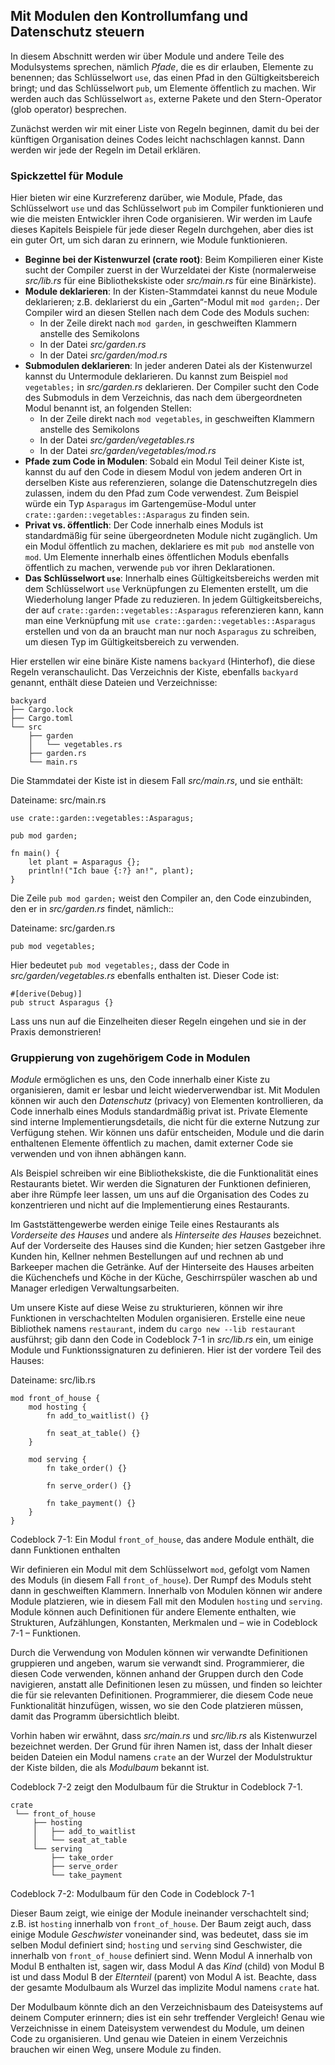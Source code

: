 ## Mit Modulen den Kontrollumfang und Datenschutz steuern

In diesem Abschnitt werden wir über Module und andere Teile des Modulsystems
sprechen, nämlich *Pfade*, die es dir erlauben, Elemente zu benennen; das
Schlüsselwort `use`, das einen Pfad in den Gültigkeitsbereich bringt; und das
Schlüsselwort `pub`, um Elemente öffentlich zu machen. Wir werden auch das
Schlüsselwort `as`, externe Pakete und den Stern-Operator (glob operator)
besprechen.

Zunächst werden wir mit einer Liste von Regeln beginnen, damit du bei der
künftigen Organisation deines Codes leicht nachschlagen kannst. Dann werden wir
jede der Regeln im Detail erklären.

### Spickzettel für Module

Hier bieten wir eine Kurzreferenz darüber, wie Module, Pfade, das Schlüsselwort
`use` und das Schlüsselwort `pub` im Compiler funktionieren und wie die meisten
Entwickler ihren Code organisieren. Wir werden im Laufe dieses Kapitels
Beispiele für jede dieser Regeln durchgehen, aber dies ist ein guter Ort, um
sich daran zu erinnern, wie Module funktionieren.

- **Beginne bei der Kistenwurzel (crate root)**: Beim Kompilieren einer Kiste
  sucht der Compiler zuerst in der Wurzeldatei der Kiste (normalerweise
  *src/lib.rs* für eine Bibliothekskiste oder *src/main.rs* für eine
  Binärkiste).
- **Module deklarieren**: In der Kisten-Stammdatei kannst du neue Module
  deklarieren; z.B. deklarierst du ein „Garten“-Modul mit `mod garden;`. Der
  Compiler wird an diesen Stellen nach dem Code des Moduls suchen:
    - In der Zeile direkt nach `mod garden`, in geschweiften Klammern anstelle
      des Semikolons
    - In der Datei *src/garden.rs*
    - In der Datei *src/garden/mod.rs*
- **Submodulen deklarieren**: In jeder anderen Datei als der Kistenwurzel
  kannst du Untermodule deklarieren. Du kannst zum Beispiel `mod vegetables;`
  in *src/garden.rs* deklarieren. Der Compiler sucht den Code des Submoduls in
  dem Verzeichnis, das nach dem übergeordneten Modul benannt ist, an folgenden
  Stellen:
    - In der Zeile direkt nach `mod vegetables`, in geschweiften Klammern
      anstelle des Semikolons
    - In der Datei *src/garden/vegetables.rs*
    - In der Datei *src/garden/vegetables/mod.rs*
- **Pfade zum Code in Modulen**: Sobald ein Modul Teil deiner Kiste ist, kannst
  du auf den Code in diesem Modul von jedem anderen Ort in derselben Kiste aus
  referenzieren, solange die Datenschutzregeln dies zulassen, indem du den Pfad
  zum Code verwendest. Zum Beispiel würde ein Typ `Asparagus` im
  Gartengemüse-Modul unter `crate::garden::vegetables::Asparagus` zu finden
  sein.
- **Privat vs. öffentlich**: Der Code innerhalb eines Moduls ist standardmäßig
  für seine übergeordneten Module nicht zugänglich. Um ein Modul öffentlich zu
  machen, deklariere es mit `pub mod` anstelle von `mod`. Um Elemente innerhalb
  eines öffentlichen Moduls ebenfalls öffentlich zu machen, verwende `pub` vor
  ihren Deklarationen.
- **Das Schlüsselwort `use`**: Innerhalb eines Gültigkeitsbereichs werden mit
  dem Schlüsselwort `use` Verknüpfungen zu Elementen erstellt, um die
  Wiederholung langer Pfade zu reduzieren. In jedem Gültigkeitsbereichs, der
  auf `crate::garden::vegetables::Asparagus` referenzieren kann, kann man eine
  Verknüpfung mit `use crate::garden::vegetables::Asparagus` erstellen und von
  da an braucht man nur noch `Asparagus` zu schreiben, um diesen Typ im
  Gültigkeitsbereich zu verwenden.

Hier erstellen wir eine binäre Kiste namens `backyard` (Hinterhof), die diese
Regeln veranschaulicht. Das Verzeichnis der Kiste, ebenfalls `backyard`
genannt, enthält diese Dateien und Verzeichnisse:

```text
backyard
├── Cargo.lock
├── Cargo.toml
└── src
    ├── garden
    │   └── vegetables.rs
    ├── garden.rs
    └── main.rs
```

Die Stammdatei der Kiste ist in diesem Fall *src/main.rs*, und sie enthält:

<span class="filename">Dateiname: src/main.rs</span>

```rust,noplayground,ignore
use crate::garden::vegetables::Asparagus;

pub mod garden;

fn main() {
    let plant = Asparagus {};
    println!("Ich baue {:?} an!", plant);
}
```

Die Zeile `pub mod garden;` weist den Compiler an, den Code einzubinden, den er
in *src/garden.rs* findet, nämlich::

<span class="filename">Dateiname: src/garden.rs</span>

```rust,noplayground,ignore
pub mod vegetables;
```

Hier bedeutet `pub mod vegetables;`, dass der Code in
*src/garden/vegetables.rs* ebenfalls enthalten ist. Dieser Code ist:

```rust,noplayground,ignore
#[derive(Debug)]
pub struct Asparagus {}
```

Lass uns nun auf die Einzelheiten dieser Regeln eingehen und sie in der Praxis demonstrieren!

### Gruppierung von zugehörigem Code in Modulen

*Module* ermöglichen es uns, den Code innerhalb einer Kiste zu organisieren,
damit er lesbar und leicht wiederverwendbar ist. Mit Modulen können wir auch
den *Datenschutz* (privacy) von Elementen kontrollieren, da Code innerhalb
eines Moduls standardmäßig privat ist. Private Elemente sind interne
Implementierungsdetails, die nicht für die externe Nutzung zur Verfügung
stehen. Wir können uns dafür entscheiden, Module und die darin enthaltenen
Elemente öffentlich zu machen, damit externer Code sie verwenden und von ihnen
abhängen kann.

Als Beispiel schreiben wir eine Bibliothekskiste, die die Funktionalität eines
Restaurants bietet. Wir werden die Signaturen der Funktionen definieren, aber
ihre Rümpfe leer lassen, um uns auf die Organisation des Codes zu konzentrieren
und nicht auf die Implementierung eines Restaurants.

Im Gaststättengewerbe werden einige Teile eines Restaurants als *Vorderseite
des Hauses* und andere als *Hinterseite des Hauses* bezeichnet. Auf der
Vorderseite des Hauses sind die Kunden; hier setzen Gastgeber ihre Kunden hin,
Kellner nehmen Bestellungen auf und rechnen ab und Barkeeper machen die
Getränke. Auf der Hinterseite des Hauses arbeiten die Küchenchefs und Köche in
der Küche, Geschirrspüler waschen ab und Manager erledigen Verwaltungsarbeiten.

Um unsere Kiste auf diese Weise zu strukturieren, können wir ihre Funktionen in
verschachtelten Modulen organisieren. Erstelle eine neue Bibliothek namens
`restaurant`, indem du `cargo new --lib restaurant` ausführst; gib dann den
Code in Codeblock 7-1 in *src/lib.rs* ein, um einige Module und
Funktionssignaturen zu definieren. Hier ist der vordere Teil des Hauses:

<span class="filename">Dateiname: src/lib.rs</span>

```rust,noplayground
mod front_of_house {
    mod hosting {
        fn add_to_waitlist() {}

        fn seat_at_table() {}
    }

    mod serving {
        fn take_order() {}

        fn serve_order() {}

        fn take_payment() {}
    }
}
```

<span class="caption">Codeblock 7-1: Ein Modul `front_of_house`, das andere
Module enthält, die dann Funktionen enthalten</span>

Wir definieren ein Modul mit dem Schlüsselwort `mod`, gefolgt vom Namen des
Moduls (in diesem Fall `front_of_house`). Der Rumpf des Moduls steht dann in
geschweiften Klammern. Innerhalb von Modulen können wir andere Module
platzieren, wie in diesem Fall mit den Modulen `hosting` und `serving`. Module
können auch Definitionen für andere Elemente enthalten, wie Strukturen,
Aufzählungen, Konstanten, Merkmalen und &ndash; wie in Codeblock 7-1 &ndash;
Funktionen.

Durch die Verwendung von Modulen können wir verwandte Definitionen gruppieren
und angeben, warum sie verwandt sind. Programmierer, die diesen Code verwenden,
können anhand der Gruppen durch den Code navigieren, anstatt alle Definitionen
lesen zu müssen, und finden so leichter die für sie relevanten Definitionen.
Programmierer, die diesem Code neue Funktionalität hinzufügen, wissen, wo sie
den Code platzieren müssen, damit das Programm übersichtlich bleibt.

Vorhin haben wir erwähnt, dass *src/main.rs* und *src/lib.rs* als Kistenwurzel
bezeichnet werden. Der Grund für ihren Namen ist, dass der Inhalt dieser beiden
Dateien ein Modul namens `crate` an der Wurzel der Modulstruktur der Kiste
bilden, die als *Modulbaum* bekannt ist.

Codeblock 7-2 zeigt den Modulbaum für die Struktur in Codeblock 7-1.

```text
crate
 └── front_of_house
     ├── hosting
     │   ├── add_to_waitlist
     │   └── seat_at_table
     └── serving
         ├── take_order
         ├── serve_order
         └── take_payment
```

<span class="caption">Codeblock 7-2: Modulbaum für den Code in Codeblock
7-1</span>

Dieser Baum zeigt, wie einige der Module ineinander verschachtelt sind; z.B.
ist `hosting` innerhalb von `front_of_house`. Der Baum zeigt auch, dass einige
Module *Geschwister* voneinander sind, was bedeutet, dass sie im selben Modul
definiert sind; `hosting` und `serving` sind Geschwister, die innerhalb von
`front_of_house` definiert sind. Wenn Modul A innerhalb von Modul B enthalten
ist, sagen wir, dass Modul A das *Kind* (child) von Modul B ist und dass Modul
B der *Elternteil* (parent) von Modul A ist. Beachte, dass der gesamte
Modulbaum als Wurzel das implizite Modul namens `crate` hat.

Der Modulbaum könnte dich an den Verzeichnisbaum des Dateisystems auf deinem
Computer erinnern; dies ist ein sehr treffender Vergleich! Genau wie
Verzeichnisse in einem Dateisystem verwendest du Module, um deinen Code zu
organisieren. Und genau wie Dateien in einem Verzeichnis brauchen wir einen
Weg, unsere Module zu finden.
